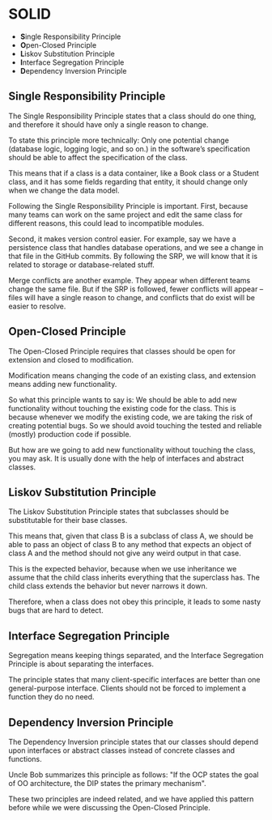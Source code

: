# SOLID

- **S**ingle Responsibility Principle
- **O**pen-Closed Principle
- **L**iskov Substitution Principle
- **I**nterface Segregation Principle
- **D**ependency Inversion Principle

## Single Responsibility Principle

The Single Responsibility Principle states that a class should do one thing, and therefore it should have only a single
reason to change.

To state this principle more technically: Only one potential change (database logic, logging logic, and so on.) in the
software’s specification should be able to affect the specification of the class.

This means that if a class is a data container, like a Book class or a Student class, and it has some fields regarding
that entity, it should change only when we change the data model.

Following the Single Responsibility Principle is important. First, because many teams can work on the same project and
edit the same class for different reasons, this could lead to incompatible modules.

Second, it makes version control easier. For example, say we have a persistence class that handles database operations,
and we see a change in that file in the GitHub commits. By following the SRP, we will know that it is related to storage
or database-related stuff.

Merge conflicts are another example. They appear when different teams change the same file. But if the SRP is followed,
fewer conflicts will appear – files will have a single reason to change, and conflicts that do exist will be easier to
resolve.

## Open-Closed Principle

The Open-Closed Principle requires that classes should be open for extension and closed to modification.

Modification means changing the code of an existing class, and extension means adding new functionality.

So what this principle wants to say is: We should be able to add new functionality without touching the existing code
for the class. This is because whenever we modify the existing code, we are taking the risk of creating potential bugs.
So we should avoid touching the tested and reliable (mostly) production code if possible.

But how are we going to add new functionality without touching the class, you may ask. It is usually done with the help
of interfaces and abstract classes.

## Liskov Substitution Principle

The Liskov Substitution Principle states that subclasses should be substitutable for their base classes.

This means that, given that class B is a subclass of class A, we should be able to pass an object of class B to any
method that expects an object of class A and the method should not give any weird output in that case.

This is the expected behavior, because when we use inheritance we assume that the child class inherits everything that
the superclass has. The child class extends the behavior but never narrows it down.

Therefore, when a class does not obey this principle, it leads to some nasty bugs that are hard to detect.

## Interface Segregation Principle

Segregation means keeping things separated, and the Interface Segregation Principle is about separating the interfaces.

The principle states that many client-specific interfaces are better than one general-purpose interface. Clients should
not be forced to implement a function they do no need.

## Dependency Inversion Principle

The Dependency Inversion principle states that our classes should depend upon interfaces or abstract classes instead of
concrete classes and functions.

Uncle Bob summarizes this principle as follows:
"If the OCP states the goal of OO architecture, the DIP states the primary mechanism".

These two principles are indeed related, and we have applied this pattern before while we were discussing the
Open-Closed Principle.
